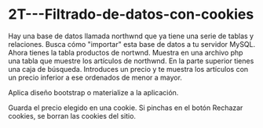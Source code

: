 # 2T---Filtrado-de-datos-con-cookies


Hay una base de datos llamada northwnd que ya tiene una serie de tablas y relaciones.
Busca cómo "importar" esta base de datos a tu servidor MySQL.
Ahora tienes la tabla productos de nortwnd.
Muestra en una archivo php una tabla que muestre los artículos de northwnd.
En la parte superior tienes una caja de búsqueda. Introduces un precio y te muestra los artículos con un precio inferior a ese ordenados de menor a mayor.

Aplica diseño bootstrap o materialize a la aplicación.

Guarda el precio elegido en una cookie.
Si pinchas en el botón Rechazar cookies, se borran las cookies del sitio.
